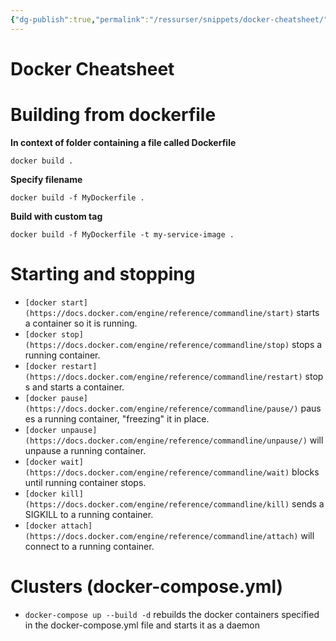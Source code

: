 ```yaml
---
{"dg-publish":true,"permalink":"/ressurser/snippets/docker-cheatsheet/"}
---
```


# Docker Cheatsheet


# Building from dockerfile 
**In context of folder containing a file called Dockerfile**
```
docker build .
```

**Specify filename**
```
docker build -f MyDockerfile .
```

**Build with custom tag**
```
docker build -f MyDockerfile -t my-service-image .
```


# Starting and stopping

- `[docker start](https://docs.docker.com/engine/reference/commandline/start)` starts a container so it is running.
- `[docker stop](https://docs.docker.com/engine/reference/commandline/stop)` stops a running container.
- `[docker restart](https://docs.docker.com/engine/reference/commandline/restart)` stops and starts a container.
- `[docker pause](https://docs.docker.com/engine/reference/commandline/pause/)` pauses a running container, "freezing" it in place.
- `[docker unpause](https://docs.docker.com/engine/reference/commandline/unpause/)` will unpause a running container.
- `[docker wait](https://docs.docker.com/engine/reference/commandline/wait)` blocks until running container stops.
- `[docker kill](https://docs.docker.com/engine/reference/commandline/kill)` sends a SIGKILL to a running container.
- `[docker attach](https://docs.docker.com/engine/reference/commandline/attach)` will connect to a running container.

# **Clusters (docker-compose.yml)**

- `docker-compose up --build -d` rebuilds the docker containers specified in the docker-compose.yml file and starts it as a daemon